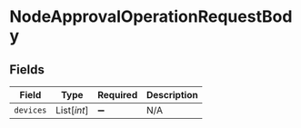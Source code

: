 # NodeApprovalOperationRequestBody


## Fields

| Field              | Type               | Required           | Description        |
| ------------------ | ------------------ | ------------------ | ------------------ |
| `devices`          | List[*int*]        | :heavy_minus_sign: | N/A                |